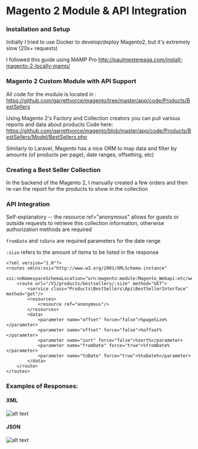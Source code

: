 # Magento 2 Module & API Integration

### Installation and Setup
Initially I tried to use Docker to develop/deploy Magento2, but it's extremely slow (20s+ requests)

I followed this guide using MAMP Pro http://paulmestereaga.com/install-magento-2-locally-mamp/


### Magento 2 Custom Module with API Support
All code for the module is located in : https://github.com/garrettvorce/magento/tree/master/app/code/Products/BestSellers

Using Magento 2's Factory and Collection creators you can pull various reports and data about products
Code here: https://github.com/garrettvorce/magento/blob/master/app/code/Products/BestSellers/Model/BestSellers.php

Similarly to Laravel, Magento has a nice ORM to map data and filter by amounts (of products per page), date ranges, offsetting, etc)


### Creating a Best Seller Collection
In the backend of the Magento 2, I manually created a few orders and then re-ran the report for the products to show in the collection

### API Integration

Self-explanatory -- the resource ref="anonymous" allows for guests or outside requests to retrieve this collection information, otherwise authorization methods are required

`fromDate` and `toDate` are required parameters for the date range

`:size` refers to the amount of items to be listed in the response

```
<?xml version="1.0"?>
<routes xmlns:xsi="http://www.w3.org/2001/XMLSchema-instance"
        xsi:noNamespaceSchemaLocation="urn:magento:module:Magento_Webapi:etc/webapi.xsd">
    <route url="/V1/products/bestsellers/:size" method="GET">
        <service class="Products\BestSellers\Api\BestSellerInterface" method="get"/>
        <resources>
            <resource ref="anonymous"/>
        </resources>
        <data>
            <parameter name="offset" force="false">%pageSize%</parameter>
            <parameter name="offset" force="false">%offset%</parameter>
            <parameter name="sort" force="false">%sort%</parameter>
            <parameter name="fromDate" force="true">%fromDate%</parameter>
            <parameter name="toDate" force="true">%toDate%</parameter>
        </data>
    </route>
</routes>
```


### Examples of Responses:

#### XML
![alt text](https://garrettvorce.com/wp-content/uploads/2018/12/Screen-Shot-2561-12-09-at-19.04.55-1.png)

#### JSON
![alt text](https://garrettvorce.com/wp-content/uploads/2018/12/Screen-Shot-2561-12-09-at-18.36.59.png)

